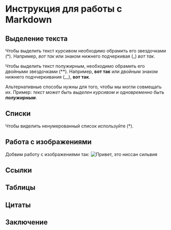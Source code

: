 # Инструкция для работы с Markdown

## Выделение текста

Чтобы выделить текст курсивом необходимо обрамить его звездочками (*). Например, *вот так* или знаком нижнего подчеркивая (_) _вот так_.

Чтобы выделить текст полужирным, необходимо обрамить его двойными звездочками (**). Например, **вот так** или двойным знаком нижнего подччеркивания (__), __вот так__.

Альтернативные способы нужны для того, чтобы мы могли совмещать их. Пример:
_текст может быть выделен курсивом и одновременно быть **полужирным**_.

## Списки
Чтобы виделить ненумерованный список используйте (*).

## Работа с изображениями

Добвим работу с изображениями так:
![Привет, это ниссан сильвия](silvia.jpg)

## Ссылки

## Таблицы

## Цитаты

## Заключение
